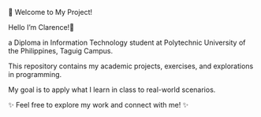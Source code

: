👋 Welcome to My Project!

Hello I’m Clarence!🧸 

a Diploma in Information Technology student at Polytechnic University of the Philippines, Taguig Campus. 

This repository contains my academic projects, exercises, and explorations in programming. 

My goal is to apply what I learn in class to real-world scenarios.

✨ Feel free to explore my work and connect with me! ✨ 





